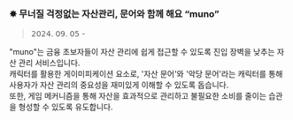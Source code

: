 ### ✸  무너질 걱정없는 자산관리, 문어와 함께 해요 “muno”
> 𝟤𝟢𝟤𝟦. 𝟢𝟫. 𝟢𝟧 -

"muno"는 금융 초보자들이 자산 관리에 쉽게 접근할 수 있도록 진입 장벽을 낮추는 자산 관리 서비스입니다. <br>
캐릭터를 활용한 게이미피케이션 요소로, '자산 문어'와 '악당 문어'라는 캐릭터를 통해 사용자가 자산 관리의 중요성을 재미있게 이해할 수 있도록 돕습니다. <br>
또한, 게임 메커니즘을 통해 자산을 효과적으로 관리하고 불필요한 소비를 줄이는 습관을 형성할 수 있도록 유도합니다.

